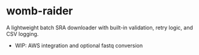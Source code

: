 # womb-raider
A lightweight batch SRA downloader with built-in validation, retry logic, and CSV logging.
- WIP: AWS integration and optional fastq conversion